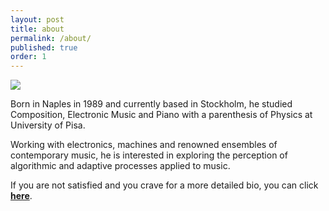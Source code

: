 ```yaml
---
layout: post
title: about
permalink: /about/
published: true
order: 1
---
```


<img src='/assets/deep_fried_me_square.jpg'>
<!--
<img src='/assets/deep_fried_me_square.jpg' width='661' height='949'>
	-->


Born in Naples in 1989 and currently based in Stockholm, he studied Composition, Electronic Music and Piano with a parenthesis of Physics at University of Pisa.

Working with electronics, machines and renowned ensembles of contemporary music, he is interested in exploring the perception of algorithmic and adaptive processes applied to music.

<!--Born in Naples in 1989, he studied Composition, Electronic Music and Piano.
He also graduated in Physics at University of Pisa.

Working with electronics, machines and renowned ensembles of contemporary music, he explores algorithmic and adaptive processes applied to music.

He attended master classes and courses with a.o. F. Filidei, M. Lanza, R. Cendo, C. Czernowin, Y. Maresz, S. Steen-Andersen.
His music has been performed by Divertimento Ensemble, Ensemble SuonoGiallo, mdi ensemble, Neue Vocalsolisten Stuttgart, Ensemble Mise-En, Ensemble United Instruments of Lucilin, etc. and selected in festival such as “Mise-En Music Festival” in New York, “Rondò” and “Sound of Wander” in Milano, “Festival delle Nazioni” in Città di Castello, “Casa del Quartetto - Fondazione I Teatri” in Reggio Emilia, “Risuonanze” in Udine, etc.

He has also worked in sound installations field with “Fewy”, exposed in the Sol LeWitt Hall of the Museo Madre (NA) during the project Electromadre, “Studio in tre fasi”, a site specific sound installation at the Goethe Institut in Rome during ArteScienza Festival 2017, and "A mic in a box" for Ars Cyber != Dystopian at Incó_ntemporanea Festival 2020.

He is currently a PhD student in Sound and Music Computing at KTH in Stockholm, focusing his research on musical adaptive systems

-->

If you are not satisfied and you crave for a more detailed bio, you can click [**here**][click].

[click]: /assets/Panariello_CV_ENG.pdf